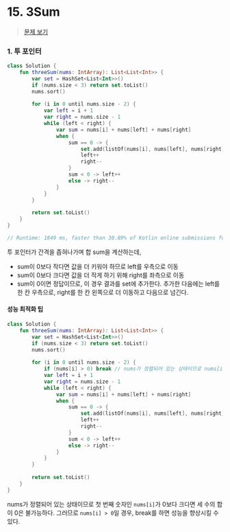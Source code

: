 # 15. 3Sum

> [문제 보기](https://leetcode.com/problems/3sum/)

### 1. 투 포인터

```kotlin
class Solution {
    fun threeSum(nums: IntArray): List<List<Int>> {
        var set = HashSet<List<Int>>()
        if (nums.size < 3) return set.toList()
        nums.sort()
        
        for (i in 0 until nums.size - 2) {
            var left = i + 1
            var right = nums.size - 1
            while (left < right) {
                var sum = nums[i] + nums[left] + nums[right]
                when {
                    sum == 0 -> {
                        set.add(listOf(nums[i], nums[left], nums[right]))
                        left++
                        right--
                    }
                    sum < 0 -> left++
                    else -> right--
                }
            }
        }
        
        return set.toList()
    }
}

// Runtime: 1849 ms, faster than 30.89% of Kotlin online submissions for 3Sum.
```

투 포인터가 간격을 좁혀나가며 합 sum을 계산하는데,
- sum이 0보다 작다면 값을 더 키워야 하므로 left를 우측으로 이동
- sum이 0보다 크다면 값을 더 작게 하기 위해 right를 좌측으로 이동
- sum이 0이면 정답이므로, 이 경우 결과를 set에 추가한다. 추가한 다음에는 left를 한 칸 우측으로, right를 한 칸 왼쪽으로 더 이동하고 다음으로 넘긴다.

#### 성능 최적화 팁

```kotlin
class Solution {
    fun threeSum(nums: IntArray): List<List<Int>> {
        var set = HashSet<List<Int>>()
        if (nums.size < 3) return set.toList()
        nums.sort()
        
        for (i in 0 until nums.size - 2) {
            if (nums[i] > 0) break // nums가 정렬되어 있는 상태이므로 nums[i]가 0보다 크다면 세 수의 합이 0은 불가능하다.
            var left = i + 1
            var right = nums.size - 1
            while (left < right) {
                var sum = nums[i] + nums[left] + nums[right]
                when {
                    sum == 0 -> {
                        set.add(listOf(nums[i], nums[left], nums[right]))
                        left++
                        right--
                    }
                    sum < 0 -> left++
                    else -> right--
                }
            }
        }
        
        return set.toList()
    }
}
```

nums가 정렬되어 있는 상태이므로 첫 번째 숫자인 `nums[i]`가 0보다 크다면 세 수의 합이 0은 불가능하다. 그러므로 `nums[i] > 0`일 경우, break를 하면 성능을 향상시킬 수 있다.